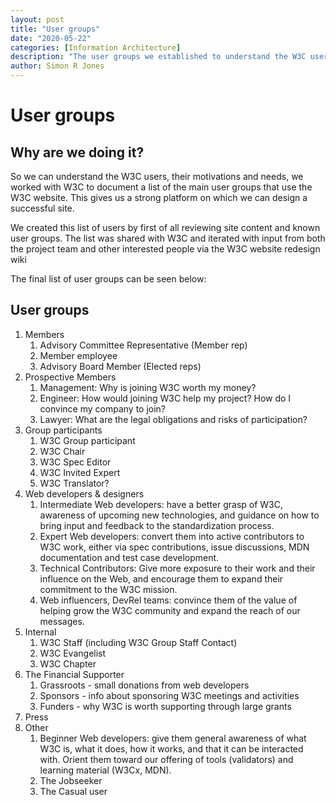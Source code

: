 ```yaml
---
layout: post
title: "User groups"
date: "2020-05-22"
categories: [Information Architecture]
description: "The user groups we established to understand the W3C users, their motivations and needs."
author: Simon R Jones
---
```

# User groups

## Why are we doing it?

So we can understand the W3C users, their motivations and needs, we worked with W3C to document a list of the main user groups that use the W3C website. This gives us a strong platform on which we can design a successful site.

We created this list of users by first of all reviewing site content and known user groups. The list was shared with W3C and iterated with input from both the project team and other interested people via the W3C website redesign wiki 

The final list of user groups can be seen below:

## User groups

1. Members 
    1. Advisory Committee Representative (Member rep)
    2. Member employee
    3. Advisory Board Member (Elected reps)
2. Prospective Members 
    1. Management: Why is joining W3C worth my money?
    2. Engineer: How would joining W3C help my project? How do I convince my company to join?
    3. Lawyer: What are the legal obligations and risks of participation?
3. Group participants 
    1. W3C Group participant
    2. W3C Chair
    3. W3C Spec Editor
    4. W3C Invited Expert
    5. W3C Translator?
4. Web developers & designers 
    1. Intermediate Web developers: have a better grasp of W3C, awareness of upcoming new technologies, and guidance on how to bring input and feedback to the standardization process.
    2. Expert Web developers: convert them into active contributors to W3C work, either via spec contributions, issue discussions, MDN documentation and test case development.
    3. Technical Contributors: Give more exposure to their work and their influence on the Web, and encourage them to expand their commitment to the W3C mission.
    4. Web influencers, DevRel teams: convince them of the value of helping grow the W3C community and expand the reach of our messages.
5. Internal 
    1. W3C Staff (including W3C Group Staff Contact)
    2. W3C Evangelist
    3. W3C Chapter
6. The Financial Supporter 
    1. Grassroots - small donations from web developers
    2. Sponsors - info about sponsoring W3C meetings and activities
    3. Funders - why W3C is worth supporting through large grants
7. Press
8. Other 
    1. Beginner Web developers: give them general awareness of what W3C is, what it does, how it works, and that it can be interacted with. Orient them toward our offering of tools (validators) and learning material (W3Cx, MDN).
    2. The Jobseeker
    3. The Casual user

